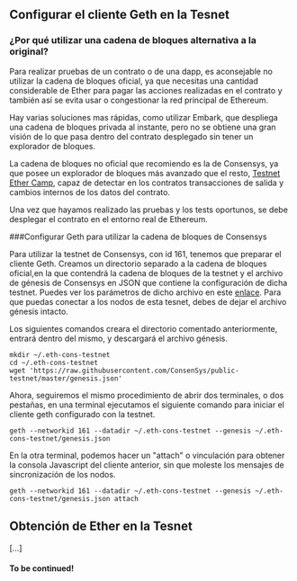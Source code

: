 ## Configurar el cliente Geth en la Tesnet
### ¿Por qué utilizar una cadena de bloques alternativa a la original?
Para realizar pruebas de un contrato o de una dapp, es aconsejable no utilizar la cadena de bloques oficial, ya que necesitas una cantidad considerable de Ether para pagar las acciones realizadas en el contrato y también así se evita usar o congestionar la red principal de Ethereum.

Hay varias soluciones mas rápidas, como utilizar Embark, que despliega una cadena de bloques privada al instante, pero no se obtiene una gran visión de lo que pasa dentro del contrato desplegado sin tener un explorador de bloques.

La cadena de bloques no oficial que recomiendo es la de Consensys, ya que posee un explorador de bloques más avanzado que el resto,  [Testnet Ether Camp](https://test.ether.camp/), capaz de detectar en los contratos transacciones de salida y cambios internos de los datos del contrato.

Una vez que hayamos realizado las pruebas y los tests oportunos, se debe desplegar el contrato en el entorno real de Ethereum.

###Configurar Geth para utilizar la cadena de bloques de Consensys
  
Para utilizar la testnet de Consensys, con id 161, tenemos que preparar el cliente Geth. Creamos un directorio separado a la cadena de bloques oficial,en la que contendrá la cadena de bloques de la testnet y el archivo de génesis de Consensys en JSON que contiene la configuración de dicha testnet. Puedes ver los parámetros de dicho archivo en este [enlace](https://github.com/ConsenSys/public-testnet/blob/master/genesis.json). Para que puedas conectar a los nodos de esta tesnet, debes de dejar el archivo génesis intacto.
  
Los siguientes comandos creara el directorio comentado anteriormente, entrará dentro del mismo, y descargará el archivo génesis.
  
```
mkdir ~/.eth-cons-testnet
cd ~/.eth-cons-testnet
wget 'https://raw.githubusercontent.com/ConsenSys/public-testnet/master/genesis.json'
```
Ahora, seguiremos el mismo procedimiento de abrir dos terminales, o dos pestañas, en una terminal ejecutamos el siguiente comando para iniciar el cliente geth configurado con la testnet.

``geth --networkid 161 --datadir ~/.eth-cons-testnet --genesis ~/.eth-cons-testnet/genesis.json``

En la otra terminal, podemos hacer un "attach" o vinculación para obtener la consola Javascript del cliente anterior, sin que moleste los mensajes de sincronización de los nodos.

``geth --networkid 161 --datadir ~/.eth-cons-testnet --genesis ~/.eth-cons-testnet/genesis.json attach``

## Obtención de Ether en la Tesnet

[...]

#### To be continued!
